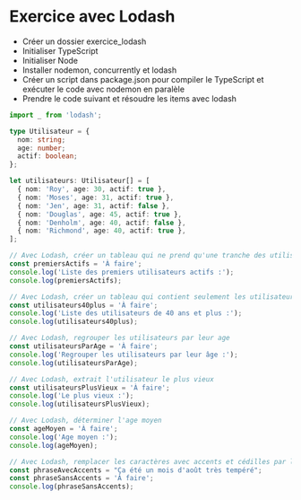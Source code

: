 # Exercice avec Lodash  

- Créer un dossier exercice_lodash  
- Initialiser TypeScript  
- Initialiser Node  
- Installer nodemon, concurrently et lodash  
- Créer un script dans package.json pour compiler le TypeScript et exécuter le code avec nodemon en paralèle  
- Prendre le code suivant et résoudre les items avec lodash  


``` ts title="exercice_lodash.ts"
import _ from 'lodash';

type Utilisateur = {
  nom: string;
  age: number;
  actif: boolean;
};

let utilisateurs: Utilisateur[] = [
  { nom: 'Roy', age: 30, actif: true },
  { nom: 'Moses', age: 31, actif: true },
  { nom: 'Jen', age: 31, actif: false },
  { nom: 'Douglas', age: 45, actif: true },
  { nom: 'Denholm', age: 40, actif: false },
  { nom: 'Richmond', age: 40, actif: true },
];

// Avec Lodash, créer un tableau qui ne prend qu'une tranche des utilisateurs à partir du début jusqu'au premier utilisateur inactif
const premiersActifs = 'À faire';
console.log('Liste des premiers utilisateurs actifs :');
console.log(premiersActifs);

// Avec Lodash, créer un tableau qui contient seulement les utilisateurs de 40 ans et plus
const utilisateurs40plus = 'À faire';
console.log('Liste des utilisateurs de 40 ans et plus :');
console.log(utilisateurs40plus);

// Avec Lodash, regrouper les utilisateurs par leur age
const utilisateursParAge = 'À faire';
console.log('Regrouper les utilisateurs par leur âge :');
console.log(utilisateursParAge);

// Avec Lodash, extrait l'utilisateur le plus vieux
const utilisateursPlusVieux = 'À faire';
console.log('Le plus vieux :');
console.log(utilisateursPlusVieux);

// Avec Lodash, déterminer l'age moyen
const ageMoyen = 'À faire';
console.log('Age moyen :');
console.log(ageMoyen);

// Avec Lodash, remplacer les caractères avec accents et cédilles par leur équivalent sans accent. Ex : é -> e, ç => c
const phraseAvecAccents = "Ça été un mois d'août très tempéré";
const phraseSansAccents = 'À faire';
console.log(phraseSansAccents);

```